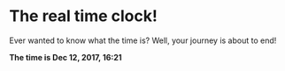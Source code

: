 # The real time clock!

Ever wanted to know what the time is? Well, your journey is about to end!

**The time is Dec 12, 2017, 16:21**